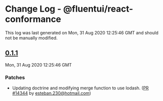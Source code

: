 # Change Log - @fluentui/react-conformance

This log was last generated on Mon, 31 Aug 2020 12:25:46 GMT and should not be manually modified.

<!-- Start content -->

## [0.1.1](https://github.com/microsoft/fluentui/tree/@fluentui/react-conformance_v0.1.1)

Mon, 31 Aug 2020 12:25:46 GMT

### Patches

- Updating doctrine and modifying merge function to use lodash. ([PR #14344](https://github.com/microsoft/fluentui/pull/14344) by esteban.230@hotmail.com)
